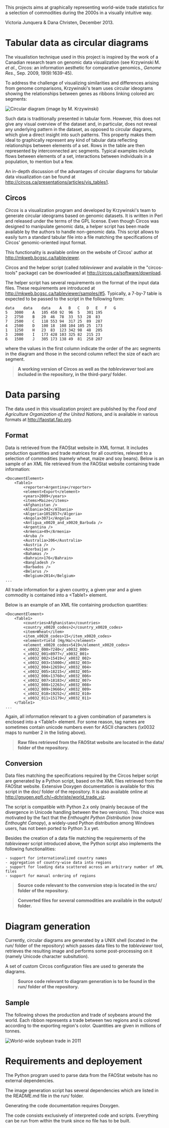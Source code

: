 
This projects aims at graphically representing world-wide trade statistics for a selection of commodities during the 2000s in a visually intuitive way.

Victoria Junquera & Dana Christen, December 2013.

Tabular data as circular diagrams
=================================

The visualistion technique used in this project is inspired by the work of a Canadian research team on genomic data visualization (see Krzywinski M. *et al.*, Circos: an information aesthetic for comparative genomics., *Genome Res.*, Sep. 2009, 19(9):1639-45).

To address the challenge of visualizing similarities and differences arising from genome comparisons, Krzywinski's team uses circular ideograms showing the relationships between genes as ribbons linking colored arc segments:

![Circular diagram (image by M. Krzywinski)](https://bitbucket.org/danachristen/world-trade-viz/raw/master/doc/diagram.jpg)

Such data is traditionally presented in tabular form. However, this does not give any visual overview of the dataset and, in particular, does not reveal any underlying pattern in the dataset, as opposed to circular diagrams, which give a direct insight into such patterns. This property makes them ideal to graphically represent any kind of tabular data reflecting relationships between elements of a set. Rows in the table are then represented by interconnected arc segments. Typical examples include flows between elements of a set, interactions between individuals in a population, to mention but a few.

An in-depth discussion of the advantages of circular diagrams for tabular data visualization can be found at <http://circos.ca/presentations/articles/vis_tables1>.

Circos
------

*Circos* is a visualization program and developed by Krzywinski's team to generate circular ideograms based on genomic datasets. It is written in Perl and released under the terms of the GPL license. Even though Circos was designed to manipulate genomic data, a helper script has been made available by the authors to handle non-genomic data. This script allows to easily turn a standard tabular file into a file matching the specifications of Circos' genomic-oriented input format.

This functionality is available online on the website of Circos' author at <http://mkweb.bcgsc.ca/tableviewer>.

Circos and the helper script (called *tableviewer* and available in the "circos-tools" package) can be downloaded at <http://circos.ca/software/download>.

The helper script has several requirements on the format of the input data files. These requirements are introduced at <http://mkweb.bcgsc.ca/tableviewer/samples/#5>. Typically, a 7-by-7 table is expected to be passed to the script in the following form:

    data	data	data	A	B	C	D	E	F	G
    5	3000	A	105	450	92	96	5	301	195
    2	2750	B	20	46	78	33	53	28	83
    7	2500	C	118	553	94	317	25	89	287
    4	2500	D	100	18	108	104	105	25	173
    1	1250	H	23	83	123	342	98	48	205
    3	2000	I	173	428	103	325	82	215	23
    6	1500	J	305	173	138	49	81	258	207

where the values in the first column indicate the order of the arc segments in the diagram and those in the second column reflect the size of each arc segment.

> **A working version of Circos as well as the *tableviewver* tool are included in the repository, in the third-pary/ folder.**

Data parsing
============

The data used in this visualization project are published by the *Food and Agriculture Organization of the United Nations*, and is available in various formats at <http://faostat.fao.org>.

Format
------

Data is retrieved from the FAOStat website in XML format. It includes production quantities and trade matrices for all countries, relevant to a selection of commodities (namely wheat, maize and soy beans). Below is an sample of an XML file retrieved from the FAOStat website containing trade information:

    <DocumentElement>
        <Table1>
            <reporter>Argentina</reporter>
            <element>Export</element>
            <years>2009</years>
            <items>Maize</items>
            <Afghanistan />
            <Albania>342</Albania>
            <Algeria>1052857</Algeria>
            <Angola>3071</Angola>
            <Antigua_x0020_and_x0020_Barbuda />
            <Argentina />
            <Armenia>49</Armenia>
            <Aruba />
            <Australia>206</Australia>
            <Austria />
            <Azerbaijan />
            <Bahamas />
            <Bahrain>176</Bahrain>
            <Bangladesh />
            <Barbados />
            <Belarus />
            <Belgium>2014</Belgium>
    ...

All trade information for a given country, a given year and a given commodity is contained into a \<Table1\> element.

Below is an example of an XML file containing production quantities:

    <DocumentElement>
        <Table1>
            <countries>Afghanistan</countries>
            <country_x0020_codes>2</country_x0020_codes>
            <item>Wheat</item>
            <item_x0020_codes>15</item_x0020_codes>
            <element>Yield (Hg/Ha)</element>
            <element_x0020_codes>5419</element_x0020_codes>
            <_x0032_000>7240</_x0032_000>
            <_x0032_001>8977</_x0032_001>
            <_x0032_002>15419</_x0032_002>
            <_x0032_003>15000</_x0032_003>
            <_x0032_004>12659</_x0032_004>
            <_x0032_005>18215</_x0032_005>
            <_x0032_006>13760</_x0032_006>
            <_x0032_007>18183</_x0032_007>
            <_x0032_008>12263</_x0032_008>
            <_x0032_009>19666</_x0032_009>
            <_x0032_010>19252</_x0032_010>
            <_x0032_011>15179</_x0032_011>
        </Table1>
    ...

Again, all information relevant to a given combination of parameters is enclosed into a \<Table1\> element. For some reason, tag names are sometimes contain unicode numbers even for ASCII characters (\\x0032 maps to number 2 in the listing above).

> **Raw files retrieved from the FAOStat website are located in the data/ folder of the repository.**

Conversion
----------

Data files matching the specifications required by the Circos helper script are generated by a Python script, based on the XML files retrieved from the FAOStat website. Extensive Doxygen documentation is available for this script in the doc/ folder of the repository. It is also available online at <http://gnugen.epfl.ch/~dchriste/world_trade_viz>.

The script is compatible with Python 2.x only (mainly because of the divergence in Unicode handling between the two versions). This choice was motivated by the fact that the *Enthought Python Distribution* (now *Enthought Canopy*), a widely-used Python distribution among Windows users, has not been ported to Python 3.x yet.

Besides the creation of a data file matching the requirements of the *tableviewer* script introduced above, the Python script also implements the following functionalities:

    - support for internationalized country names
    - aggregation of country-wise data into regions
    - support for loading data scattered across an arbitrary number of XML files
    - support for manual ordering of regions

 > **Source code relevant to the conversion step is located in the src/ folder of the repository.**

 > **Converted files for several commodities are available in the output/ folder.**

Diagram generation
==================

Currently, circular diagrams are generated by a UNIX shell (located in the run/ folder of the repository) which passes data files to the *tableviewer* tool, retrieves the resulting image and performs some post-processing on it (namely Unicode character subsitution).

A set of custom Circos configuration files are used to generate the diagrams.

> **Source code relevant to diagram generation is to be found in the run/ folder of the repository.**

Sample
------

The following shows the production and trade of soybeans around the world. Each ribbon represents a trade between two regions and is colored according to the exporting region's color. Quantities are given in millions of tonnes.

![World-wide soybean trade in 2011](https://bitbucket.org/danachristen/world-trade-viz/raw/master/doc/soybeans_2011.jpg)

Requirements and deployement
============================

The Python program used to parse data from the FAOStat website has no external dependencies.

The image generation script has several dependencies which are listed in the README.md file in the run/ folder.

Generating the code documentation requires Doxygen.

The code consists exclusively of interpreted code and scripts. Everything can be run from within the trunk since no file has to be built.
